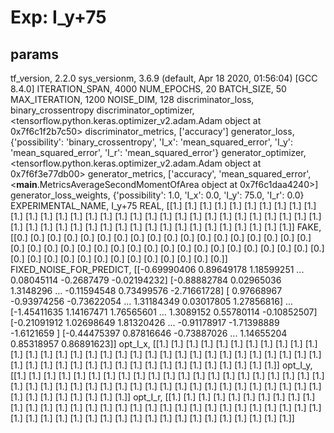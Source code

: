 # Exp: I_y+75
## params
tf_version, 2.2.0
sys_versionm, 3.6.9 (default, Apr 18 2020, 01:56:04) 
[GCC 8.4.0]
ITERATION_SPAN, 4000
NUM_EPOCHS, 20
BATCH_SIZE, 50
MAX_ITERATION, 1200
NOISE_DIM, 128
discriminator_loss, binary_crossentropy
discriminator_optimizer, <tensorflow.python.keras.optimizer_v2.adam.Adam object at 0x7f6c1f2b7c50>
discriminator_metrics, ['accuracy']
generator_loss, {'possibility': 'binary_crossentropy', 'I_x': 'mean_squared_error', 'I_y': 'mean_squared_error', 'I_r': 'mean_squared_error'}
generator_optimizer, <tensorflow.python.keras.optimizer_v2.adam.Adam object at 0x7f6f3e77db00>
generator_metrics, ['accuracy', 'mean_squared_error', <__main__.MetricsAverageSecondMomentOfArea object at 0x7f6c1daa4240>]
generator_loss_weights, {'possibility': 1.0, 'I_x': 0.0, 'I_y': 75.0, 'I_r': 0.0}
EXPERIMENTAL_NAME, I_y+75
REAL, [[1.]
 [1.]
 [1.]
 [1.]
 [1.]
 [1.]
 [1.]
 [1.]
 [1.]
 [1.]
 [1.]
 [1.]
 [1.]
 [1.]
 [1.]
 [1.]
 [1.]
 [1.]
 [1.]
 [1.]
 [1.]
 [1.]
 [1.]
 [1.]
 [1.]
 [1.]
 [1.]
 [1.]
 [1.]
 [1.]
 [1.]
 [1.]
 [1.]
 [1.]
 [1.]
 [1.]
 [1.]
 [1.]
 [1.]
 [1.]
 [1.]
 [1.]
 [1.]
 [1.]
 [1.]
 [1.]
 [1.]
 [1.]
 [1.]
 [1.]]
FAKE, [[0.]
 [0.]
 [0.]
 [0.]
 [0.]
 [0.]
 [0.]
 [0.]
 [0.]
 [0.]
 [0.]
 [0.]
 [0.]
 [0.]
 [0.]
 [0.]
 [0.]
 [0.]
 [0.]
 [0.]
 [0.]
 [0.]
 [0.]
 [0.]
 [0.]
 [0.]
 [0.]
 [0.]
 [0.]
 [0.]
 [0.]
 [0.]
 [0.]
 [0.]
 [0.]
 [0.]
 [0.]
 [0.]
 [0.]
 [0.]
 [0.]
 [0.]
 [0.]
 [0.]
 [0.]
 [0.]
 [0.]
 [0.]
 [0.]
 [0.]]
FIXED_NOISE_FOR_PREDICT, [[-0.69990406  0.89649178  1.18599251 ...  0.08045114 -0.2687479
  -0.02194232]
 [-0.88882784  0.02965036  1.3148296  ... -0.11594548  0.73499576
  -2.71661728]
 [ 0.97668967 -0.93974256 -0.73622054 ...  1.31184349  0.03017805
   1.27856816]
 ...
 [-1.45411635  1.14167471  1.76565601 ...  1.3089152   0.55780114
  -0.10852507]
 [-0.21091912  1.02698649  1.81320426 ... -0.91178917 -1.71398889
  -1.6121659 ]
 [-0.44475397  0.87816646 -0.73887026 ...  1.14655204  0.85318957
   0.86891623]]
opt_I_x, [[1.]
 [1.]
 [1.]
 [1.]
 [1.]
 [1.]
 [1.]
 [1.]
 [1.]
 [1.]
 [1.]
 [1.]
 [1.]
 [1.]
 [1.]
 [1.]
 [1.]
 [1.]
 [1.]
 [1.]
 [1.]
 [1.]
 [1.]
 [1.]
 [1.]
 [1.]
 [1.]
 [1.]
 [1.]
 [1.]
 [1.]
 [1.]
 [1.]
 [1.]
 [1.]
 [1.]
 [1.]
 [1.]
 [1.]
 [1.]
 [1.]
 [1.]
 [1.]
 [1.]
 [1.]
 [1.]
 [1.]
 [1.]
 [1.]
 [1.]]
opt_I_y, [[1.]
 [1.]
 [1.]
 [1.]
 [1.]
 [1.]
 [1.]
 [1.]
 [1.]
 [1.]
 [1.]
 [1.]
 [1.]
 [1.]
 [1.]
 [1.]
 [1.]
 [1.]
 [1.]
 [1.]
 [1.]
 [1.]
 [1.]
 [1.]
 [1.]
 [1.]
 [1.]
 [1.]
 [1.]
 [1.]
 [1.]
 [1.]
 [1.]
 [1.]
 [1.]
 [1.]
 [1.]
 [1.]
 [1.]
 [1.]
 [1.]
 [1.]
 [1.]
 [1.]
 [1.]
 [1.]
 [1.]
 [1.]
 [1.]
 [1.]]
opt_I_r, [[1.]
 [1.]
 [1.]
 [1.]
 [1.]
 [1.]
 [1.]
 [1.]
 [1.]
 [1.]
 [1.]
 [1.]
 [1.]
 [1.]
 [1.]
 [1.]
 [1.]
 [1.]
 [1.]
 [1.]
 [1.]
 [1.]
 [1.]
 [1.]
 [1.]
 [1.]
 [1.]
 [1.]
 [1.]
 [1.]
 [1.]
 [1.]
 [1.]
 [1.]
 [1.]
 [1.]
 [1.]
 [1.]
 [1.]
 [1.]
 [1.]
 [1.]
 [1.]
 [1.]
 [1.]
 [1.]
 [1.]
 [1.]
 [1.]
 [1.]]
